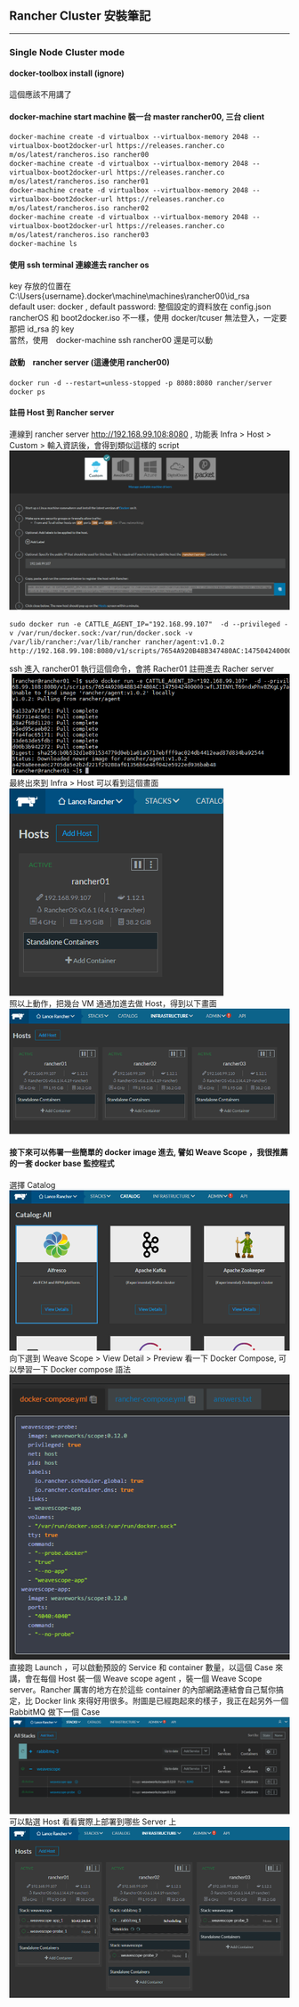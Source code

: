 ## Rancher Cluster 安裝筆記  ##
---

### Single Node Cluster mode ###

#### docker-toolbox install (ignore) ####

這個應該不用講了

#### docker-machine start machine 裝一台 master rancher00, 三台 client ####
```shell
docker-machine create -d virtualbox --virtualbox-memory 2048 --virtualbox-boot2docker-url https://releases.rancher.co m/os/latest/rancheros.iso rancher00
docker-machine create -d virtualbox --virtualbox-memory 2048 --virtualbox-boot2docker-url https://releases.rancher.co m/os/latest/rancheros.iso rancher01
docker-machine create -d virtualbox --virtualbox-memory 2048 --virtualbox-boot2docker-url https://releases.rancher.co m/os/latest/rancheros.iso rancher02
docker-machine create -d virtualbox --virtualbox-memory 2048 --virtualbox-boot2docker-url https://releases.rancher.co m/os/latest/rancheros.iso rancher03
docker-machine ls
```

#### 使用 ssh terminal 連線進去 rancher os ####

key 存放的位置在 C:\Users\{username}\.docker\machine\machines\rancher00\id_rsa </br>
default user: docker , default password: 
整個設定的資料放在 config.json <br/>
rancherOS 和 boot2docker.iso 不一樣，使用 docker/tcuser 無法登入，一定要那把 id_rsa 的 key <br/>
當然，使用　docker-machine ssh rancher00 還是可以動

#### 啟動　rancher server (這邊使用 rancher00) ####
```shell
docker run -d --restart=unless-stopped -p 8080:8080 rancher/server
docker ps 
```

#### 註冊 Host 到 Rancher server ####

連線到 rancher server http://192.168.99.108:8080 , 功能表 Infra > Host > Custom > 輸入資訊後，會得到類似這樣的 script 
![rancher register](resources/rancher_register.png)
```shell
sudo docker run -e CATTLE_AGENT_IP="192.168.99.107"  -d --privileged -v /var/run/docker.sock:/var/run/docker.sock -v /var/lib/rancher:/var/lib/rancher rancher/agent:v1.0.2 http://192.168.99.108:8080/v1/scripts/7654A920B48B347480AC:1475042400000:wfLJIINYLT69ndxPhv8ZKgLy7ao
```
ssh 進入 rancher01 執行這個命令，會將 Racher01  註冊進去 Racher server
![](resources/rancher_host_docker_agent.png)<br/>
最終出來到 Infra > Host 可以看到這個畫面 <br/>
![](resources/rancher_host.png) <br/>
照以上動作，把幾台 VM 通通加進去做 Host，得到以下畫面<br/>
![](resources/rancher_cluster.png)

#### 接下來可以佈署一些簡單的 docker image 進去, 譬如 Weave Scope ，我很推薦的一套 docker base 監控程式 ####
選擇 Catalog <br/>
![](resources/rancher_catalog.png)<br/>
向下選到 Weave Scope > View Detail > Preview 看一下 Docker Compose, 可以學習一下 Docker compose 語法 <br/>
![](resources/weave_docker_compose_yml.png)<br/>
直接跑 Launch ，可以啟動預設的 Service 和 container 數量，以這個 Case 來講，會在每個 Host 裝一個 Weave scope agent ，裝一個 Weave Scope server。Rancher 厲害的地方在於這些 container 的內部網路連結會自己幫你搞定，比 Docker link 來得好用很多。附圖是已經跑起來的樣子，我正在起另外一個 RabbitMQ 做下一個 Case <br/>
![](resources/stack_enable.png)<br/>
可以點選 Host 看看實際上部署到哪些 Server 上 <br/>
![](resources/host_stack_enable.png)<br/>












